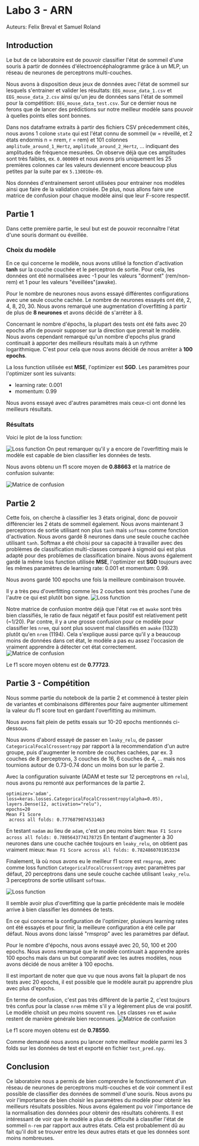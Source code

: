 # Labo 3 - ARN
Auteurs: Felix Breval et Samuel Roland

## Introduction
Le but de ce laboratoire est de pouvoir classifier l'état de sommeil d'une souris à partir de données d'électroencéphalogramme grâce à un MLP, un réseau de neurones de perceptrons multi-couches.

Nous avons à disposition deux jeux de données avec l'état de sommeil sur lesquels s'entrainer et valider les résultats: `EEG_mouse_data_1.csv` et `EEG_mouse_data_2.csv` ainsi qu'un jeu de données sans l'état de sommeil pour la compétition: `EEG_mouse_data_test.csv`. Sur ce dernier nous ne ferons que de lancer des prédictions sur notre meilleur modèle sans pouvoir à quelles points elles sont bonnes.

Dans nos dataframe extraits à partir des fichiers CSV précedemment cités, nous avons 1 colone `state` qui est l'état connu de sommeil (w = réveillé, et 2 états endormis n = nrem, r = rem) et 101 colonnes `amplitude_around_1_Hertz`, `amplitude_around_2_Hertz`, ... indiquant des amplitudes de fréquence mesurées. On observe déjà que ces amplitudes sont très faibles, ex. `0.000009` et nous avons pris uniquement les 25 premières colonnes car les valeurs deviennent encore beaucoup plus petites par la suite par ex `5.130010e-09`.


Nos données d'entrainement seront utilisées pour entrainer nos modèles ainsi que faire de la validation croisée.
De plus, nous allons faire une matrice de confusion pour chaque modèle ainsi que leur F-score respectif.

## Partie 1

Dans cette première partie, le seul but est de pouvoir reconnaître l'état d'une souris dormant ou éveillée.

### Choix du modèle

En ce qui concerne le modèle, nous avons utilisé la fonction d'activation **tanh** sur la couche couchée et le perceptron de sortie.
Pour cela, les données ont été normalisées avec -1 pour les valeurs "dorment" (rem/non-rem) et 1 pour les valeurs "éveillées"(awake).

Pour le nombre de neurones nous avons essayé différentes configurations avec une seule couche cachée.
Le nombre de neurones essayés ont été, 2, 4, 8, 20, 30. Nous avons remarqué une augmentation d'overfitting à partir de plus de **8 neurones** et avons décidé de s'arrêter à 8.

Concernant le nombre d'épochs, la plupart des tests ont été faits avec 20 epochs afin de pouvoir supposer sur la direction que prenait le modèle.
Nous avons cependant remarqué qu'un nombre d'epochs plus grand continuait à apporter des meilleurs résultats mais à un rythme logarithmique.
C'est pour cela que nous avons décidé de nous arrêter à **100 epochs**.

La loss function utilisée est **MSE**, l'optimizer est **SGD**. Les paramètres pour l'optimizer sont les suivants:

- learning rate: 0.001
- momentum: 0.99

Nous avons essayé avec d'autres paramètres mais ceux-ci ont donné les meilleurs résultats.

### Résultats

Voici le plot de la loss function:

![Loss function](./figures/p1_history.png)
On peut remarquer qu'il y a encore de l'overfitting mais le modèle est capable de bien classifier les données de tests.

Nous avons obtenu un f1 score moyen de **0.88663** et la matrice de confusion suivante:

![Matrice de confusion](./figures/p1_matrix.png)

## Partie 2

Cette fois, on cherche à classifier les 3 états original, donc de pouvoir différencier les 2 états de sommeil également. Nous avons maintenant 3 perceptrons de sortie utilisant non plus `tanh` mais `softmax` comme fonction d'activation. Nous avons gardé 8 neurones dans une seule couche cachée utilisant `tanh`. 
Softmax a été choisi pour sa capacité à travailler avec des problèmes de classification multi-classes comparé à sigmoid qui est plus adapté pour des problèmes de classification binaire.
Nous avons également gardé la même loss function utilisée **MSE**, l'optimizer est **SGD** toujours avec les mêmes paramètres de learning rate: 0.001 et momentum: 0.99.

Nous avons gardé 100 epochs une fois la meilleure combinaison trouvée.

Il y a très peu d'overfitting comme les 2 courbes sont très proches l'une de l'autre ce qui est plutôt bon signe.
![Loss function](./figures/p2_history.png)

Notre matrice de confusion montre déjà que l'état `rem` et `awake` sont très bien classifiés, le ratio de faux négatif et faux positif est relativement petit (~1/20). Par contre, il y a une grosse confusion pour ce modèle pour classifier les `nrem`, qui sont plus souvent mal classifiés en `awake` (1323) plutôt qu'en `nrem` (1194). Cela s'explique aussi parce qu'il y a beaucoup moins de données dans cet état, le modèle a pas eu assez l'occasion de vraiment apprendre à détecter cet état correctement.
![Matrice de confusion](./figures/p2_matrix.png)

Le f1 score moyen obtenu est de **0.77723**.

## Partie 3 - Compétition
Nous somme partie du notebook de la partie 2 et commencé à tester plein de variantes et combinaisons différentes pour faire augmenter ultimement la valeur du f1 score tout en gardant l'overfitting au minimum.

Nous avons fait plein de petits essais sur 10-20 epochs mentionnés ci-dessous.

Nous avons d'abord essayé de passer en `leaky_relu`, de passer `CategoricalFocalCrossentropy` par rapport à la recommendation d'un autre groupe, puis d'augmenter le nombre de couches cachées, par ex. 3 couches de 8 perceptrons, 3 couches de 16, 6 couches de 4, ... mais nos tournions autour de 0.73-0.74 donc un moins bon sur le partie 2.

Avec la configuration suivante (ADAM et teste sur 12 perceptrons en `relu`), nous avons pu remonté aux performances de la partie 2.
```
optimizer='adam',
loss=keras.losses.CategoricalFocalCrossentropy(alpha=0.05),
layers.Dense(12, activation="relu"),
epochs=20
Mean F1 Score
 across all folds: 0.7776879074531463
```

En testant `nadam` au lieu de `adam`, c'est un peu moins bien: `Mean F1 Score across all folds: 0.7805643774178725`
En tentant d'augmenter à 30 neurones dans une couche cachée toujours en `leaky_relu`, on obtient pas vraiment mieux: `Mean F1 Score across all folds: 0.7824860701953334`

Finalement, là où nous avons eu le meilleur f1 score est `rmsprop`, avec comme loss function `CategoricalFocalCrossentropy` avec paramètres par défaut, 20 perceptrons dans une seule couche cachée utilisant `leaky_relu`. 3 perceptrons de sortie utilisant `softmax`.

![Loss function](./figures/p3_history.png)

Il semble avoir plus d'overfitting que la partie précédente mais le modèle arrive à bien classifier les données de tests.

En ce qui concerne la configuration de l'optimizer, plusieurs learning rates ont été essayés et pour finir, la meilleure configuration a été celle par défaut. 
Nous avons donc laissé "rmsprop" avec les paramètres par défaut.

Pour le nombre d'épochs, nous avons essayé avec 20, 50, 100 et 200 epochs. Nous avons remarqué que le modèle continuait à apprendre après 100 epochs mais dans un but 
comparatif avec les autres modèles, nous avons décidé de nous arrêter à 100 epochs.

Il est important de noter que que vu que nous avons fait la plupart de nos tests avec 20 epochs, il est possible que le modèle aurait pu apprendre plus avec plus d'epochs.

En terme de confusion, c'est pas très différent de la partie 2, c'est toujours très confus pour la classe `nrem` même s'il y a légèrement plus de vrai positif. Le modèle choisit un peu moins souvent `rem`. Les classes `rem` et `awake` restent de manière générale bien reconnues.
![Matrice de confusion](./figures/p3_matrix.png)

Le f1 score moyen obtenu est de **0.78550**.

Comme demandé nous avons pu lancer notre meilleur modèle parmi les 3 folds sur les données de test et exporté en fichier `test_pred.npy`.

## Conclusion

Ce laboratoire nous a permis de bien comprendre le fonctionnement d'un réseau de neurones de perceptrons multi-couches et de voir comment il est possible de classifier des données de sommeil d'une souris. Nous avons pu voir l'importance de bien choisir les paramètres du modèle pour obtenir les meilleurs résultats possibles. Nous avons également pu voir l'importance de la normalisation des données pour obtenir des résultats cohérents.
Il est intéressant de voir que le modèle a plus de difficulté à classifier l'état de sommeil `n-rem` par rapport aux autres états. Cela est probablement dû au fait qu'il doit se trouver entre les deux autres états et que les données sont moins nombreuses.